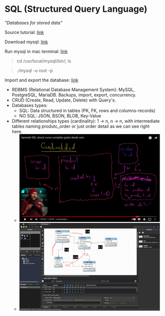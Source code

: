 # SQL (Structured Query Language)

*"Databases for stored data"*

Source tutorial: [link](https://www.youtube.com/watch?v=uUdKAYl-F7g "Youtube")

Download mysql: [link](https://dev.mysql.com/downloads/mysql/ "Installation")

Run mysql in mac terminal: [link](https://www.youtube.com/watch?v=ryvNDIX3gQA "Youtube")

> cd /usr/local/mysql/bin/; ls
 
> ./mysql -u root -p    

Import and export the database: [link](https://www.interserver.net/tips/kb/import-export-databases-mysql-command-line/ "website")

* RDBMS (Relational Database Management System): MySQL, PostgreSQL, MariaDB. Backups, import, export, concurrency.
* CRUD (Create, Read, Update, Delete) with Query's.
* Databases types: 
    * SQL: Data structured in tables (PK, FK, rows and columns-records)
    * NO SQL: JSON, BSON, BLOB, Key-Value
* Different relationships types (cardinality): 1 -> n, n -> n, with intermediate tables naming produtc_order  or just order detail as we can see right here.
    * ![screen-shot.png](screen-shot.png "ss")
    * ![screen-shot2.png](screen-shot2.png "ss2")
